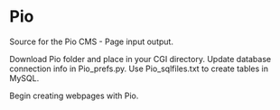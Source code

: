 # Pio
Source for the Pio CMS - Page input output. 

Download Pio folder and place in your CGI directory.  Update database connection info in Pio_prefs.py.   Use Pio_sqlfiles.txt to create tables in MySQL.  

Begin creating webpages with Pio. 
